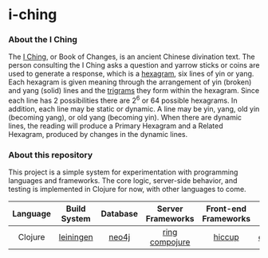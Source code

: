 # i-ching

### About the I Ching
The [I Ching](https://en.wikipedia.org/wiki/I_Ching), or Book of Changes, is an ancient Chinese divination text. The person consulting the I Ching asks a question and yarrow sticks or coins are used to generate a response, which is a [hexagram](https://en.wikipedia.org/wiki/Hexagram_%28I_Ching%29), six lines of yin or yang. Each hexagram is given meaning through the arrangement of yin (broken) and yang (solid) lines and the [trigrams](https://en.wikipedia.org/wiki/Bagua) they form within the hexagram. Since each line has 2 possibilities there are 2<sup>6</sup> or 64 possible hexagrams. In addition, each line may be static or dynamic. A line may be yin, yang, old yin (becoming yang), or old yang (becoming yin). When there are dynamic lines, the reading will produce a Primary Hexagram and a Related Hexagram, produced by changes in the dynamic lines.

### About this repository
This project is a simple system for experimentation with programming languages and frameworks. The core logic, server-side behavior, and testing is implemented in Clojure for now, with other languages to come.

| Language | Build System | Database | Server Frameworks | Front-end Frameworks | Testing Framework |
|:--------:| :----------: | :------: |:---------------: | :------------------: | :---------------: |
| Clojure  | [leiningen](https://leiningen.org/) | [neo4j](https://neo4j.com) | [ring](https://github.com/ring-clojure/ring)<br/>[compojure](https://github.com/weavejester/compojure) | [hiccup](https://github.com/weavejester/hiccup) | [expectations](https://github.com/clojure-expectations/expectations) 

